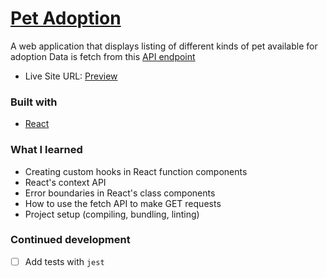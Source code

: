 # [Pet Adoption](https://thrills-weather-app.vercel.app/)

A web application that displays listing of different kinds of pet available for adoption
Data is fetch from this [API endpoint](http://pets-v2.dev-apis.com/pets?)

- Live Site URL: [Preview](https://adopt-pet.metalshop.dev/)

### Built with

- [React](https://reactjs.org/)

### What I learned

- Creating custom hooks in React function components
- React's context API
- Error boundaries in React's class components
- How to use the fetch API to make GET requests
- Project setup (compiling, bundling, linting)

### Continued development

- [ ] Add tests with `jest`
<!-- - [ ] Add  -->
